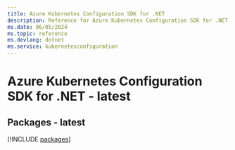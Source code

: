```yaml
---
title: Azure Kubernetes Configuration SDK for .NET
description: Reference for Azure Kubernetes Configuration SDK for .NET
ms.date: 06/05/2024
ms.topic: reference
ms.devlang: dotnet
ms.service: kubernetesconfiguration
---
```

# Azure Kubernetes Configuration SDK for .NET - latest
## Packages - latest
[!INCLUDE [packages](kubernetes-configuration-index.md)]